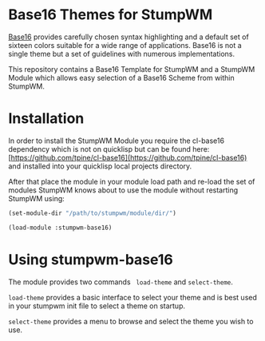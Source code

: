 Base16 Themes for StumpWM
================================

[Base16](https://github.com/chriskempson/base16) provides carefully chosen syntax highlighting and a default set of sixteen colors suitable for a wide range of applications. Base16 is not a single theme but a set of guidelines with numerous implementations.

This repository contains a Base16 Template for StumpWM and a StumpWM Module which allows easy selection of a Base16 Scheme from within StumpWM.

# Installation #

In order to install the StumpWM Module you require the cl-base16 dependency which is not on quicklisp but can be found here: [https://github.com/tpine/cl-base16](https://github.com/tpine/cl-base16) and installed into your quicklisp local projects directory.

After that place the module in your module load path and re-load the set of modules StumpWM knows about to use the module without restarting StumpWM using:

```lisp
(set-module-dir "/path/to/stumpwm/module/dir/")

(load-module :stumpwm-base16)
```

# Using stumpwm-base16 #

The module provides two commands ``` load-theme``` and ``` select-theme ```.

``` load-theme ``` provides a basic interface to select your theme and is best used in your stumpwm init file to select a theme on startup.

``` select-theme ``` provides a menu to browse and select the theme you wish to use.
